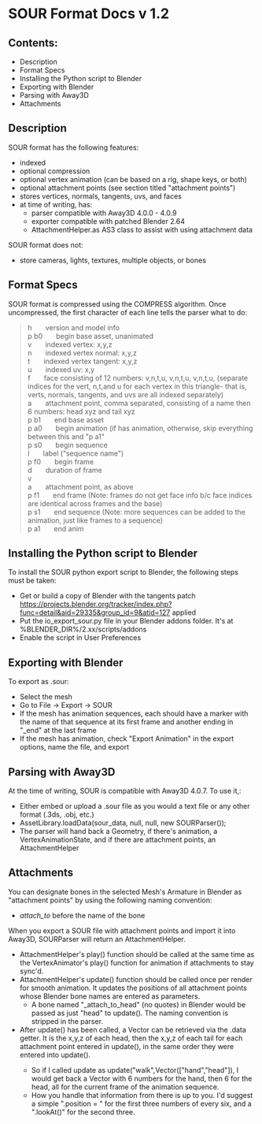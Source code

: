 # SOUR Format Docs v 1.2


## Contents:
* Description
* Format Specs
* Installing the Python script to Blender
* Exporting with Blender
* Parsing with Away3D
* Attachments


## Description
SOUR format has the following features:
* indexed
* optional compression
* optional vertex animation (can be based on a rig, shape keys, or both)
* optional attachment points (see section titled "attachment points")
* stores vertices, normals, tangents, uvs, and faces
* at time of writing, has:
    * parser compatible with Away3D 4.0.0 - 4.0.9
	* exporter compatible with patched Blender 2.64
    * AttachmentHelper.as AS3 class to assist with using attachment data

SOUR format does not:
* store cameras, lights, textures, multiple objects, or bones


## Format Specs
SOUR format is compressed using the COMPRESS algorithm. Once uncompressed, the first character of each line tells the parser what to do:

> h	    &nbsp;&nbsp;&nbsp;&nbsp;&nbsp;&nbsp;version and model info  
> p b0  &nbsp;&nbsp;&nbsp;&nbsp;&nbsp;&nbsp;begin base asset, unanimated  
> v	    &nbsp;&nbsp;&nbsp;&nbsp;&nbsp;&nbsp;indexed vertex: x,y,z  
> n	    &nbsp;&nbsp;&nbsp;&nbsp;&nbsp;&nbsp;indexed vertex normal:	x,y,z  
> t	    &nbsp;&nbsp;&nbsp;&nbsp;&nbsp;&nbsp;indexed vertex tangent:	x,y,z  
> u	    &nbsp;&nbsp;&nbsp;&nbsp;&nbsp;&nbsp;indexed uv:	x,y  
> f	    &nbsp;&nbsp;&nbsp;&nbsp;&nbsp;&nbsp;face consisting of 12 numbers:	v,n,t,u, v,n,t,u, v,n,t,u, (separate indices for the vert, n,t,and u for each vertex in this triangle- that is, verts, normals, tangents, and uvs are all indexed separately)  
> a	    &nbsp;&nbsp;&nbsp;&nbsp;&nbsp;&nbsp;attachment point, comma separated, consisting of a name then 6 numbers: head xyz and tail xyz  
> p b1  &nbsp;&nbsp;&nbsp;&nbsp;&nbsp;&nbsp;end base asset  
> p a0  &nbsp;&nbsp;&nbsp;&nbsp;&nbsp;&nbsp;begin animation (if has animation, otherwise, skip everything between this and "p a1"  
> p s0  &nbsp;&nbsp;&nbsp;&nbsp;&nbsp;&nbsp;begin sequence  
> l     &nbsp;&nbsp;&nbsp;&nbsp;&nbsp;&nbsp;label ("sequence name")  
> p f0  &nbsp;&nbsp;&nbsp;&nbsp;&nbsp;&nbsp;begin frame  
> d     &nbsp;&nbsp;&nbsp;&nbsp;&nbsp;&nbsp;duration of frame  
> v	 
> a     &nbsp;&nbsp;&nbsp;&nbsp;&nbsp;&nbsp;attachment point, as above  
> p f1  &nbsp;&nbsp;&nbsp;&nbsp;&nbsp;&nbsp;end frame (Note: frames do not get face info b/c face indices are identical across frames and the base)  
> p s1  &nbsp;&nbsp;&nbsp;&nbsp;&nbsp;&nbsp;end sequence (Note: more sequences can be added to the animation, just like frames to a sequence)  
> p a1  &nbsp;&nbsp;&nbsp;&nbsp;&nbsp;&nbsp;end anim  
	


## Installing the Python script to Blender
To install the SOUR python export script to Blender, the following steps must be taken:
* Get or build a copy of Blender with the tangents patch https://projects.blender.org/tracker/index.php?func=detail&aid=29335&group_id=9&atid=127 applied
* Put the io_export_sour.py file in your Blender addons folder. It's at %BLENDER_DIR%/2.xx/scripts/addons
* Enable the script in User Preferences


## Exporting with Blender
To export as .sour:
* Select the mesh
* Go to File -> Export -> SOUR
* If the mesh has animation sequences, each should have a marker with the name of that sequence at its first frame and another ending in "_end" at the last frame
* If the mesh has animation, check "Export Animation" in the export options, name the file, and export


## Parsing with Away3D
At the time of writing, SOUR is compatible with Away3D 4.0.7. To use it,:
* Either embed or upload a .sour file as you would a text file or any other format (.3ds, .obj, etc.)
* AssetLibrary.loadData(sour_data, null, null, new SOURParser());
* The parser will hand back a Geometry, if there's animation, a VertexAnimationState, and if there are attachment points, an AttachmentHelper

## Attachments
You can designate bones in the selected Mesh's Armature in Blender as "attachment points" by using the following naming convention:
* _attach_to_ before the name of the bone

When you export a SOUR file with attachment points and import it into Away3D, SOURParser will return an AttachmentHelper. 
* AttachmentHelper's play() function should be called at the same time as the VertexAnimator's play() function for animation if attachments to stay sync'd.
* AttachmentHelper's update() function should be called once per render for smooth animation. It updates the positions of all attachment points whose Blender bone names are entered as parameters. 
    * A bone named "_attach_to_head" (no quotes) in Blender would be passed as just "head" to update(). The naming convention is stripped in the parser.
* After update() has been called, a Vector<Number> can be retrieved via the .data getter. It is the x,y,z of each head, then the x,y,z of each tail for each attachment point entered in update(), in the same order they were entered into update().
    * So if I called update as update("walk",Vector(["hand","head"]), I would get back a Vector<Number> with 6 numbers for the hand, then 6 for the head, all for the current frame of the animation sequence.
	* How you handle that information from there is up to you. I'd suggest a simple ".position = " for the first three numbers of every six, and a ".lookAt()" for the second three.


